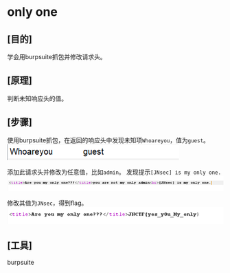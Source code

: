 # only one

## **[目的]**
学会用burpsuite抓包并修改请求头。

## **[原理]**
判断未知响应头的值。

## **[步骤]**

使用burpsuite抓包，在返回的响应头中发现未知项`Whoareyou`，值为`guest`。
![1](1.png)

添加此请求头并修改为任意值，比如`admin`。
发现提示`[JNsec] is my only one.`
![2](2.png)

修改其值为`JNsec`，得到flag。
![3](3.png)


## **[工具]**

burpsuite